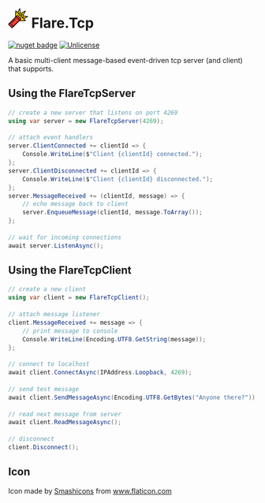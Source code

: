 # <img src="./icon.png" height="40px" style="margin-top: -13px" /> Flare.Tcp

[![nuget badge](https://badgen.net/nuget/v/Flare.Tcp)](https://www.nuget.org/packages/Flare.Tcp/)
[![Unlicense](https://img.shields.io/github/license/OpenByteDev/Flare.Tcp)](./UNLICENSE)

A basic multi-client message-based event-driven tcp server (and client) that supports. 



## Using the FlareTcpServer

```csharp
// create a new server that listens on port 4269
using var server = new FlareTcpServer(4269);

// attach event handlers
server.ClientConnected += clientId => {
    Console.WriteLine($"Client {clientId} connected.");
};
server.ClientDisconnected += clientId => {
    Console.WriteLine($"Client {clientId} disconnected.");
};
server.MessageReceived += (clientId, message) => {
    // echo message back to client
    server.EnqueueMessage(clientId, message.ToArray());
};

// wait for incoming connections
await server.ListenAsync();
```

## Using the FlareTcpClient

```csharp
// create a new client
using var client = new FlareTcpClient();

// attach message listener
client.MessageReceived += message => {
    // print message to console
    Console.WriteLine(Encoding.UTF8.GetString(message));
};

// connect to localhost
await client.ConnectAsync(IPAddress.Loopback, 4269);

// send test message
await client.SendMessageAsync(Encoding.UTF8.GetBytes("Anyone there?"));

// read next message from server
await client.ReadMessageAsync();

// disconnect
client.Disconnect();
```

## Icon

Icon made by <a href="https://www.flaticon.com/authors/smashicons" title="Smashicons">Smashicons</a> from <a href="https://www.flaticon.com/" title="Flaticon"> www.flaticon.com</a>
